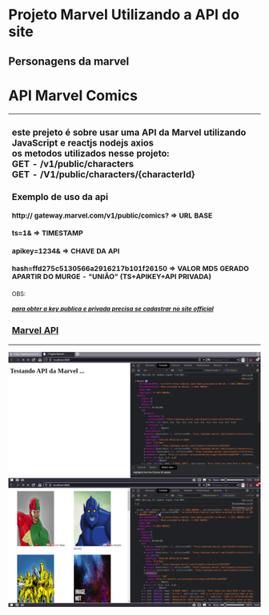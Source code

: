 # Projeto Marvel Utilizando a API do site 

## Personagens da marvel

# API Marvel Comics

<table>
    <tr>
        <td>
        <sub>
       	 	<h2>
 	                este prejeto é sobre usar uma API da Marvel utilizando JavaScript e reactjs nodejs axios</br>
		os metodos utilizados nesse projeto:</br>
		GET - /v1/public/characters </br>
			GET - /V1/public/characters/{characterId}</br>
			<h2>Exemplo de uso da api</h2>
			<h3>http:// gateway.marvel.com/v1/public/comics? => URL BASE</h3>
	                <h3>ts=1& => TIMESTAMP</h3>
			<h3>apikey=1234& => CHAVE DA API</h3>
			<h3>hash=ffd275c5130566a2916217b101f26150 => VALOR MD5 GERADO APARTIR DO MURGE - "UNIÃO" (TS+APIKEY+API PRIVADA)</h3>
			<span>OBS:  </span><h5><a href="https://developer.marvel.com/account">para obter a key publica e privada precisa se cadastrar no site official</h5></a>
       	 	</h2>
		<h2><a href="https://developer.marvel.com/docs">Marvel API</a></h2>
        </sub>
        </td>
    </tr>
</table>
				
<img src="src/img/code.png" alt="Markdown Monster icon" style="float: left; margin-right: 10px;" />
<img src="src/img/code2.png" alt="Markdown Monster icon" style="float: left; margin-right: 10px;" />



